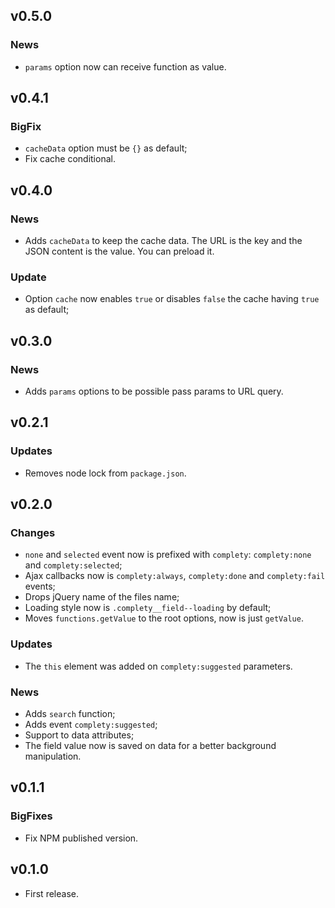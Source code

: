 ## v0.5.0

### News

- `params` option now can receive function as value.

## v0.4.1

### BigFix

- `cacheData` option must be `{}` as default;
- Fix cache conditional.

## v0.4.0

### News

- Adds `cacheData` to keep the cache data. The URL is the key and the JSON content is the value. You can preload it.

### Update

- Option `cache` now enables `true` or disables `false` the cache having `true` as default;

## v0.3.0

### News

- Adds `params` options to be possible pass params to URL query.

## v0.2.1

### Updates

- Removes node lock from `package.json`.

## v0.2.0

### Changes

- `none` and `selected` event now is prefixed with `complety`: `complety:none` and `complety:selected`;
- Ajax callbacks now is `complety:always`, `complety:done` and `complety:fail` events;
- Drops jQuery name of the files name;
- Loading style now is `.complety__field--loading` by default;
- Moves `functions.getValue` to the root options, now is just `getValue`.

### Updates

- The `this` element was added on `complety:suggested` parameters.

### News

- Adds `search` function;
- Adds event `complety:suggested`;
- Support to data attributes;
- The field value now is saved on data for a better background manipulation.

## v0.1.1

### BigFixes

- Fix NPM published version.

## v0.1.0

- First release.
